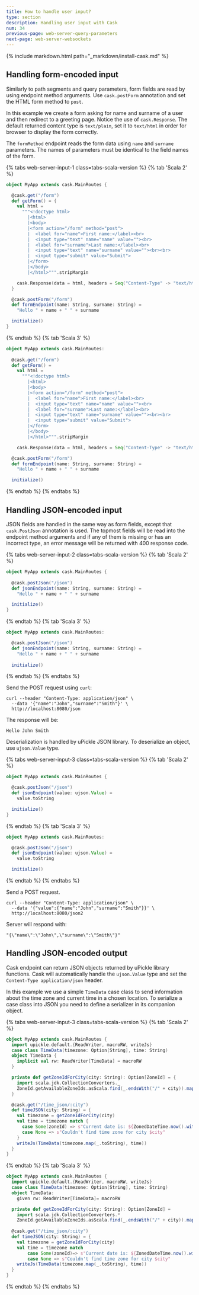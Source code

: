 ```yaml
---
title: How to handle user input?
type: section
description: Handling user input with Cask
num: 34
previous-page: web-server-query-parameters
next-page: web-server-websockets
---
```


{% include markdown.html path="_markdown/install-cask.md" %}

## Handling form-encoded input

Similarly to path segments and query parameters, form fields are read by using endpoint method arguments. Use `cask.postForm`
annotation and set the HTML form method to `post`.

In this example we create a form asking for name and surname of a user and then redirect to a greeting page. Notice the
use of `cask.Response`. The default returned content type is `text/plain`, set it to `text/html` in order for browser to display
the form correctly.

The `formMethod` endpoint reads the form data using `name` and `surname` parameters. The names of parameters must
be identical to the field names of the form.

{% tabs web-server-input-1 class=tabs-scala-version %}
{% tab 'Scala 2' %}
```scala
object MyApp extends cask.MainRoutes {

  @cask.get("/form")
  def getForm() = {
    val html =
      """<!doctype html>
        |<html>
        |<body>
        |<form action="/form" method="post">
        |  <label for="name">First name:</label><br>
        |  <input type="text" name="name" value=""><br>
        |  <label for="surname">Last name:</label><br>
        |  <input type="text" name="surname" value=""><br><br>
        |  <input type="submit" value="Submit">
        |</form>
        |</body>
        |</html>""".stripMargin

    cask.Response(data = html, headers = Seq("Content-Type" -> "text/html"))
  }

  @cask.postForm("/form")
  def formEndpoint(name: String, surname: String) =
    "Hello " + name + " " + surname

  initialize()
}
```
{% endtab %}
{% tab 'Scala 3' %}
```scala
object MyApp extends cask.MainRoutes:
  
  @cask.get("/form")
  def getForm() =
    val html =
      """<!doctype html>
        |<html>
        |<body>
        |<form action="/form" method="post">
        |  <label for="name">First name:</label><br>
        |  <input type="text" name="name" value=""><br>
        |  <label for="surname">Last name:</label><br>
        |  <input type="text" name="surname" value=""><br><br>
        |  <input type="submit" value="Submit">
        |</form>
        |</body>
        |</html>""".stripMargin

    cask.Response(data = html, headers = Seq("Content-Type" -> "text/html"))

  @cask.postForm("/form")
  def formEndpoint(name: String, surname: String) =
    "Hello " + name + " " + surname

  initialize()
```
{% endtab %}
{% endtabs %}

## Handling JSON-encoded input

JSON fields are handled in the same way as form fields, except that `cask.PostJson` annotation is used. The topmost fields
will be read into the endpoint method arguments and if any of them is missing or has an incorrect type, an error message
will be returned with 400 response code.

{% tabs web-server-input-2 class=tabs-scala-version %}
{% tab 'Scala 2' %}
```scala
object MyApp extends cask.MainRoutes {
  
  @cask.postJson("/json")
  def jsonEndpoint(name: String, surname: String) =
    "Hello " + name + " " + surname

  initialize()
}
```
{% endtab %}
{% tab 'Scala 3' %}
```scala
object MyApp extends cask.MainRoutes:

  @cask.postJson("/json")
  def jsonEndpoint(name: String, surname: String) = 
    "Hello " + name + " " + surname
  
  initialize()
```
{% endtab %}
{% endtabs %}

Send the POST request using `curl`:

```shell
curl --header "Content-Type: application/json" \
  --data '{"name":"John","surname":"Smith"}' \
  http://localhost:8080/json
```

The response will be:
```
Hello John Smith
```

Deserialization is handled by uPickle JSON library. To deserialize an object, use `ujson.Value` type.

{% tabs web-server-input-3 class=tabs-scala-version %}
{% tab 'Scala 2' %}
```scala
object MyApp extends cask.MainRoutes {

  @cask.postJson("/json")
  def jsonEndpoint(value: ujson.Value) =
    value.toString

  initialize()
}

```
{% endtab %}
{% tab 'Scala 3' %}
```scala
object MyApp extends cask.MainRoutes:

  @cask.postJson("/json")
  def jsonEndpoint(value: ujson.Value) = 
    value.toString

  initialize()

```
{% endtab %}
{% endtabs %}

Send a POST request.
```shell
curl --header "Content-Type: application/json" \
  --data '{"value":{"name":"John","surname":"Smith"}}' \
  http://localhost:8080/json2
```

Server will respond with:
```
"{\"name\":\"John\",\"surname\":\"Smith\"}"
```

## Handling JSON-encoded output

Cask endpoint can return JSON objects returned by uPickle library functions. Cask will automatically handle the `ujson.Value`
type and set the `Content-Type application/json` header.

In this example we use a simple `TimeData` case class to send information about the time zone and current time in a chosen
location. To serialize a case class into JSON you need to define a serializer in its companion object.

{% tabs web-server-input-3 class=tabs-scala-version %}
{% tab 'Scala 2' %}
```scala
object MyApp extends cask.MainRoutes {
  import upickle.default.{ReadWriter, macroRW, writeJs}
  case class TimeData(timezone: Option[String], time: String)
  object TimeData {
    implicit val rw: ReadWriter[TimeData] = macroRW
  }

  private def getZoneIdForCity(city: String): Option[ZoneId] = {
    import scala.jdk.CollectionConverters._
    ZoneId.getAvailableZoneIds.asScala.find(_.endsWith("/" + city)).map(ZoneId.of)
  }

  @cask.get("/time_json/:city")
  def timeJSON(city: String) = {
    val timezone = getZoneIdForCity(city)
    val time = timezone match {
      case Some(zoneId) => s"Current date is: ${ZonedDateTime.now().withZoneSameInstant(zoneId)}"
      case None => s"Couldn't find time zone for city $city"
    }
    writeJs(TimeData(timezone.map(_.toString), time))
  }
}
```
{% endtab %}
{% tab 'Scala 3' %}
```scala
object MyApp extends cask.MainRoutes {
  import upickle.default.{ReadWriter, macroRW, writeJs}
  case class TimeData(timezone: Option[String], time: String)
  object TimeData:
    given rw: ReadWriter[TimeData]= macroRW

  private def getZoneIdForCity(city: String): Option[ZoneId] =
    import scala.jdk.CollectionConverters.*
    ZoneId.getAvailableZoneIds.asScala.find(_.endsWith("/" + city)).map(ZoneId.of)
  
  @cask.get("/time_json/:city")
  def timeJSON(city: String) = {
    val timezone = getZoneIdForCity(city)
    val time = timezone match
        case Some(zoneId)=> s"Current date is: ${ZonedDateTime.now().withZoneSameInstant(zoneId)}"
        case None => s"Couldn't find time zone for city $city"
    writeJs(TimeData(timezone.map(_.toString), time))
  }
}
```
{% endtab %}
{% endtabs %}
